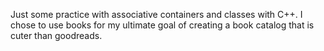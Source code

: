 Just some practice with associative containers and classes with C++. I chose to use books for my ultimate goal of creating a book catalog that is cuter than goodreads.
